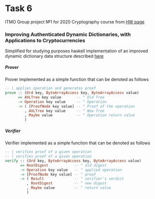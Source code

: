 # Task 6
ITMO Group project №1 for 2020 Cryptography course from 
[HW page](http://neerc.ifmo.ru/teaching/crypto/year2018/tasks/task6.html)

### Improving Authenticated Dynamic Dictionaries, with Applications to Cryptocurrencies

Simplified for studying purposes haskell implementation of 
an improved dynamic dictionary data structure
described [here](https://eprint.iacr.org/2016/994.pdf)

##### Prover
Prover implemented as a simple function that can be denoted as follows

```Haskell
-- | applies operation and generates proof
prove :: (Ord key, ByteArrayAccess key, ByteArrayAccess value)
      => AVLTree key value       -- ^ Old Tree
      -> Operation key value     -- ^ Operation
      -> ( [ProofNode key value] -- ^ Proof of the operation
         , AVLTree key value     -- ^ New Tree
         , Maybe value           -- ^ Operation return value
         )
```
##### Verifier
Verifier implemented as a simple function that can be denoted as follows

```Haskell
-- | verifies proof of a given operation
-- | verifies proof of a given operation
verify :: (Ord key, ByteArrayAccess key, ByteArrayAccess value)
       => RootDigest            -- ^ old digest
       -> Operation key value   -- ^ applied operation
       -> [ProofNode key value] -- ^ proof
       -> ( Result              -- ^ verifier's verdict
          , RootDigest          -- ^ new digest
          , Maybe value         -- ^ return value
          )
```